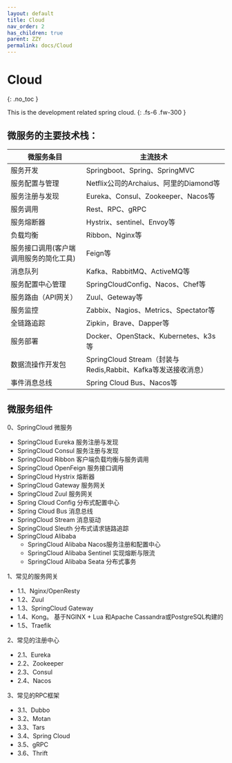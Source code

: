 ```yaml
---
layout: default
title: Cloud
nav_order: 2
has_children: true
parent: ZZY
permalink: docs/Cloud
---
```



# Cloud
{: .no_toc }



This is the development related spring cloud.
{: .fs-6 .fw-300 }


## 微服务的主要技术栈：

|微服务条目	|主流技术 |
|-----------|--------|
|服务开发	|Springboot、Spring、SpringMVC|
|服务配置与管理	|Netflix公司的Archaius、阿里的Diamond等|
|服务注册与发现	|Eureka、Consul、Zookeeper、Nacos等|
|服务调用	|Rest、RPC、gRPC|
|服务熔断器	|Hystrix、sentinel、Envoy等|
|负载均衡	|Ribbon、Nginx等|
|服务接口调用(客户端调用服务的简化工具)	|Feign等|
|消息队列	|Kafka、RabbitMQ、ActiveMQ等 |
|服务配置中心管理	|SpringCloudConfig、Nacos、Chef等 |
|服务路由（API网关）	|Zuul、Geteway等 |
|服务监控	|Zabbix、Nagios、Metrics、Spectator等 |
|全链路追踪	|Zipkin，Brave、Dapper等 |
|服务部署	|Docker、OpenStack、Kubernetes、k3s等 |
|数据流操作开发包	|SpringCloud Stream（封装与Redis,Rabbit、Kafka等发送接收消息） |
|事件消息总线	|Spring Cloud Bus、Nacos等 |



## 微服务组件

0、SpringCloud 微服务
    
 - SpringCloud Eureka 服务注册与发现
 - SpringCloud Consul 服务注册与发现
 - SpringCloud Ribbon 客户端负载均衡与服务调用
 - SpringCloud OpenFeign 服务接口调用
 - SpringCloud Hystrix 熔断器
 - SpringCloud Gateway 服务网关
 - SpringCloud Zuul 服务网关
 - Spring Cloud Config 分布式配置中心
 - Spring Cloud Bus 消息总线
 - SpringCloud Stream 消息驱动
 - SpringCloud Sleuth 分布式请求链路追踪
 - SpringCloud Alibaba
    - SpringCloud Alibaba Nacos服务注册和配置中心
    - SpringCloud Alibaba Sentinel 实现熔断与限流
    - SpringCloud Alibaba Seata 分布式事务


1、常见的服务网关

 - 1.1、Nginx/OpenResty
 - 1.2、Zuul
 - 1.3、SpringCloud Gateway
 - 1.4、Kong。 基于NGINX + Lua 和Apache Cassandra或PostgreSQL构建的
 - 1.5、Traefik

2、常见的注册中心

 - 2.1、Eureka
 - 2.2、Zookeeper
 - 2.3、Consul
 - 2.4、Nacos

3、常见的RPC框架

 - 3.1、Dubbo
 - 3.2、Motan
 - 3.3、Tars
 - 3.4、Spring Cloud
 - 3.5、gRPC
 - 3.6、Thrift
 
